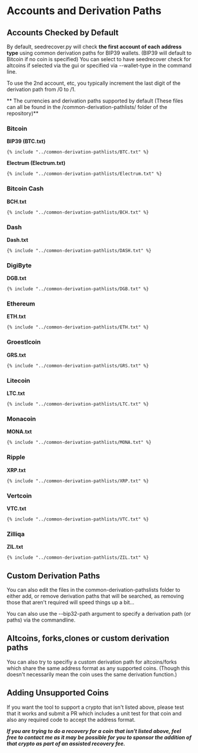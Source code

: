 # Accounts and Derivation Paths
## Accounts Checked by Default
By default, seedrecover.py will check **the first account of each address type** using common derivation paths for BIP39 wallets. (BIP39 will default to Bitcoin if no coin is specified) You can select to have seedrecover check for altcoins if selected via the gui or specified via --wallet-type in the command line. 

To use the 2nd account, etc, you typically increment the last digit of the derivation path from /0 to /1.

** The currencies and derivation paths supported by default (These files can all be found in the /common-derivation-pathlists/ folder of the repository)**
### Bitcoin
**BIP39 (BTC.txt)**
``` linenums="1"
{% include "../common-derivation-pathlists/BTC.txt" %}
```

**Electrum (Electrum.txt)**
``` linenums="1"
{% include "../common-derivation-pathlists/Electrum.txt" %}
```


### Bitcoin Cash
**BCH.txt**
``` linenums="1"
{% include "../common-derivation-pathlists/BCH.txt" %}
```


### Dash
**Dash.txt**
``` linenums="1"
{% include "../common-derivation-pathlists/DASH.txt" %}
```


### DigiByte
**DGB.txt**
``` linenums="1"
{% include "../common-derivation-pathlists/DGB.txt" %}
```


### Ethereum
**ETH.txt**
``` linenums="1"
{% include "../common-derivation-pathlists/ETH.txt" %}
```


### Groestlcoin
**GRS.txt**
``` linenums="1"
{% include "../common-derivation-pathlists/GRS.txt" %}
```


### Litecoin
**LTC.txt**
``` linenums="1"
{% include "../common-derivation-pathlists/LTC.txt" %}
```


### Monacoin
**MONA.txt**
``` linenums="1"
{% include "../common-derivation-pathlists/MONA.txt" %}
```


### Ripple
**XRP.txt**
``` linenums="1"
{% include "../common-derivation-pathlists/XRP.txt" %}
```


### Vertcoin
**VTC.txt**
``` linenums="1"
{% include "../common-derivation-pathlists/VTC.txt" %}
```


### Zilliqa
**ZIL.txt**
``` linenums="1"
{% include "../common-derivation-pathlists/ZIL.txt" %}
```


## Custom Derivation Paths
You can also edit the files in the common-derivation-pathslists folder to either add, or remove derivation paths that will be searched, as removing those that aren't required will speed things up a bit... 

You can also use the --bip32-path argument to specify a derivation path (or paths) via the commandline.

## Altcoins, forks,clones or custom derivation paths
You can also try to specifiy a custom derivation path for altcoins/forks which share the same address format as any supported coins. (Though this doesn't necessarily mean the coin uses the same derivation function.)

## Adding Unsupported Coins

If you want the tool to support a crypto that isn't listed above, please test that it works and submit a PR which includes a unit test for that coin and also any required code to accept the address format.

**_If you are trying to do a recovery for a coin that isn't listed above, feel free to contact me as it may be possible for you to sponsor the addition of that crypto as part of an assisted recovery fee._**

